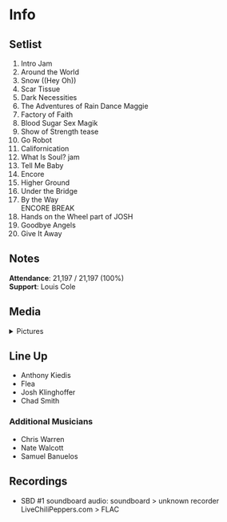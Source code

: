 # Info

## Setlist

1. Intro Jam
2. Around the World
3. Snow ((Hey Oh))
4. Scar Tissue
5. Dark Necessities
6. The Adventures of Rain Dance Maggie
7. Factory of Faith
8. Blood Sugar Sex Magik
9. Show of Strength tease
10. Go Robot
11. Californication
12. What Is Soul? jam
13. Tell Me Baby
14. Encore
15. Higher Ground
16. Under the Bridge
17. By the Way
<br> ENCORE BREAK
18. Hands on the Wheel part of JOSH
19. Goodbye Angels
20. Give It Away

## Notes

**Attendance**: 21,197 / 21,197 (100%)
<br>
**Support**: Louis Cole

## Media 

<details>
  <summary>Pictures</summary>
  <!--<img alt="Setlist" title="Setlist" src="_.jpg" height="200" />
  <img alt="Clipping" title="Clipping" src="_.jpg" height="200" />
  <img alt="Flyer" title="Flyer" src="_.jpg" height="200" />-->
</details>

## Line Up

* Anthony Kiedis
* Flea
* Josh Klinghoffer
* Chad Smith

### Additional Musicians

* Chris Warren  
* Nate Walcott  
* Samuel Banuelos

## Recordings

* SBD #1 soundboard audio: soundboard > unknown recorder LiveChiliPeppers.com > FLAC
